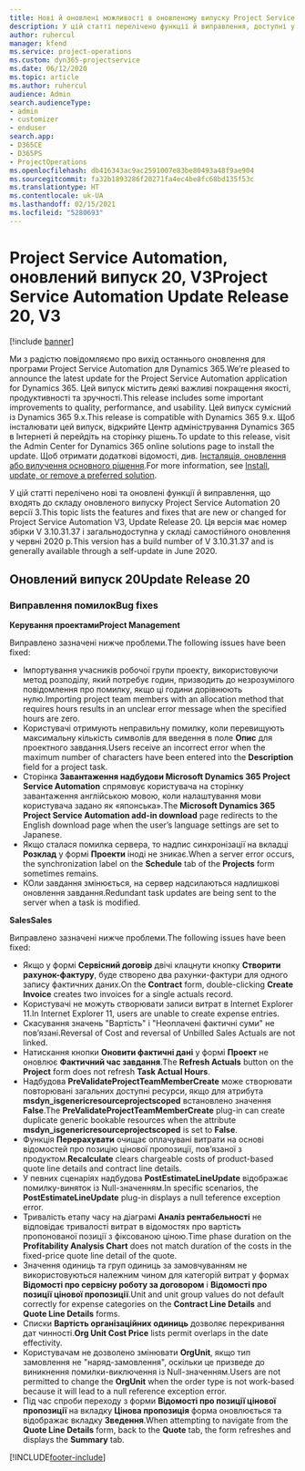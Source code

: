 ```yaml
---
title: Нові й оновлені можливості в оновленому випуску Project Service Automation 20, V3
description: У цій статті перелічено функції й виправлення, доступні у випуску Project Service Automation 20, V3
author: ruhercul
manager: kfend
ms.service: project-operations
ms.custom: dyn365-projectservice
ms.date: 06/12/2020
ms.topic: article
ms.author: ruhercul
audience: Admin
search.audienceType:
- admin
- customizer
- enduser
search.app:
- D365CE
- D365PS
- ProjectOperations
ms.openlocfilehash: db416343ac9ac2591007e83be80493a48f9ae904
ms.sourcegitcommit: fa32b1893286f20271fa4ec4be8fc68bd135f53c
ms.translationtype: HT
ms.contentlocale: uk-UA
ms.lasthandoff: 02/15/2021
ms.locfileid: "5280693"
---
```

# <a name="project-service-automation-update-release-20-v3"></a><span data-ttu-id="d6e26-103">Project Service Automation, оновлений випуск 20, V3</span><span class="sxs-lookup"><span data-stu-id="d6e26-103">Project Service Automation Update Release 20, V3</span></span>

[!include [banner](../includes/psa-now-project-operations.md)]

<span data-ttu-id="d6e26-104">Ми з радістю повідомляємо про вихід останнього оновлення для програми Project Service Automation для Dynamics 365.</span><span class="sxs-lookup"><span data-stu-id="d6e26-104">We’re pleased to announce the latest update for the Project Service Automation application for Dynamics 365.</span></span> <span data-ttu-id="d6e26-105">Цей випуск містить деякі важливі покращення якості, продуктивності та зручності.</span><span class="sxs-lookup"><span data-stu-id="d6e26-105">This release includes some important improvements to quality, performance, and usability.</span></span> <span data-ttu-id="d6e26-106">Цей випуск сумісний із Dynamics 365 9.x.</span><span class="sxs-lookup"><span data-stu-id="d6e26-106">This release is compatible with Dynamics 365 9.x.</span></span> <span data-ttu-id="d6e26-107">Щоб інсталювати цей випуск, відкрийте Центр адміністрування Dynamics 365 в Інтернеті й перейдіть на сторінку рішень.</span><span class="sxs-lookup"><span data-stu-id="d6e26-107">To update to this release, visit the Admin Center for Dynamics 365 online solutions page to install the update.</span></span> <span data-ttu-id="d6e26-108">Щоб отримати додаткові відомості, див. [Інсталяція, оновлення або вилучення основного рішення](https://docs.microsoft.com/power-platform/admin/install-remove-preferred-solution).</span><span class="sxs-lookup"><span data-stu-id="d6e26-108">For more information, see [Install, update, or remove a preferred solution](https://docs.microsoft.com/power-platform/admin/install-remove-preferred-solution).</span></span>

<span data-ttu-id="d6e26-109">У цій статті перелічено нові та оновлені функції й виправлення, що входять до складу оновленого випуску Project Service Automation 20 версії 3.</span><span class="sxs-lookup"><span data-stu-id="d6e26-109">This topic lists the features and fixes that are new or changed for Project Service Automation V3, Update Release 20.</span></span> <span data-ttu-id="d6e26-110">Ця версія має номер збірки V 3.10.31.37 і загальнодоступна у складі самостійного оновлення у червні 2020 р.</span><span class="sxs-lookup"><span data-stu-id="d6e26-110">This version has a build number of V 3.10.31.37 and is generally available through a self-update in June 2020.</span></span>

## <a name="update-release-20"></a><span data-ttu-id="d6e26-111">Оновлений випуск 20</span><span class="sxs-lookup"><span data-stu-id="d6e26-111">Update Release 20</span></span>

### <a name="bug-fixes"></a><span data-ttu-id="d6e26-112">Виправлення помилок</span><span class="sxs-lookup"><span data-stu-id="d6e26-112">Bug fixes</span></span>

<span data-ttu-id="d6e26-113">**Керування проектами**</span><span class="sxs-lookup"><span data-stu-id="d6e26-113">**Project Management**</span></span>

<span data-ttu-id="d6e26-114">Виправлено зазначені нижче проблеми.</span><span class="sxs-lookup"><span data-stu-id="d6e26-114">The following issues have been fixed:</span></span>

- <span data-ttu-id="d6e26-115">Імпортування учасників робочої групи проекту, використовуючи метод розподілу, який потребує годин, призводить до незрозумілого повідомлення про помилку, якщо ці години дорівнюють нулю.</span><span class="sxs-lookup"><span data-stu-id="d6e26-115">Importing project team members with an allocation method that requires hours results in an unclear error message when the specified hours are zero.</span></span>
- <span data-ttu-id="d6e26-116">Користувачі отримують неправильну помилку, коли перевищують максимальну кількість символів для введення в поле **Опис** для проектного завдання.</span><span class="sxs-lookup"><span data-stu-id="d6e26-116">Users receive an incorrect error when the maximum number of characters have been entered into the **Description** field for a project task.</span></span>
- <span data-ttu-id="d6e26-117">Сторінка **Завантаження надбудови Microsoft Dynamics 365 Project Service Automation** спрямовує користувача на сторінку завантаження англійською мовою, коли налаштування мови користувача задано як «японська».</span><span class="sxs-lookup"><span data-stu-id="d6e26-117">The **Microsoft Dynamics 365 Project Service Automation add-in download** page redirects to the English download page when the user’s language settings are set to Japanese.</span></span>
- <span data-ttu-id="d6e26-118">Якщо сталася помилка сервера, то надпис синхронізації на вкладці **Розклад** у формі **Проекти** іноді не зникає.</span><span class="sxs-lookup"><span data-stu-id="d6e26-118">When a server error occurs, the synchronization label on the **Schedule** tab of the **Projects** form sometimes remains.</span></span>
- <span data-ttu-id="d6e26-119">КОли завдання змінюється, на сервер надсилаються надлишкові оновлення завдання.</span><span class="sxs-lookup"><span data-stu-id="d6e26-119">Redundant task updates are being sent to the server when a task is modified.</span></span>

<span data-ttu-id="d6e26-120">**Sales**</span><span class="sxs-lookup"><span data-stu-id="d6e26-120">**Sales**</span></span>

<span data-ttu-id="d6e26-121">Виправлено зазначені нижче проблеми.</span><span class="sxs-lookup"><span data-stu-id="d6e26-121">The following issues have been fixed:</span></span>

- <span data-ttu-id="d6e26-122">Якщо у формі **Сервісний договір** двічі клацнути кнопку **Створити рахунок-фактуру**, буде створено два рахунки-фактури для одного запису фактичних даних.</span><span class="sxs-lookup"><span data-stu-id="d6e26-122">On the **Contract** form, double-clicking **Create Invoice** creates two invoices for a single actuals record.</span></span>
- <span data-ttu-id="d6e26-123">Користувачі не можуть створювати записи витрат в Internet Explorer 11.</span><span class="sxs-lookup"><span data-stu-id="d6e26-123">In Internet Explorer 11, users are unable to create expense entries.</span></span>
- <span data-ttu-id="d6e26-124">Скасування значень "Вартість" і "Неоплачені фактичні суми" не пов’язані.</span><span class="sxs-lookup"><span data-stu-id="d6e26-124">Reversal of Cost and reversal of Unbilled Sales Actuals are not linked.</span></span>
- <span data-ttu-id="d6e26-125">Натискання кнопки **Оновити фактичні дані** у формі **Проект** не оновлює **Фактичний час завдання**.</span><span class="sxs-lookup"><span data-stu-id="d6e26-125">The **Refresh Actuals** button on the **Project** form does not refresh **Task Actual Hours**.</span></span>
- <span data-ttu-id="d6e26-126">Надбудова **PreValidateProjectTeamMemberCreate** може створювати повторювані загальних доступні ресурси, якщо для атрибута **msdyn_isgenericresourceprojectscoped** встановлено значення **False**.</span><span class="sxs-lookup"><span data-stu-id="d6e26-126">The **PreValidateProjectTeamMemberCreate** plug-in can create duplicate generic bookable resources when the attribute **msdyn_isgenericresourceprojectscoped** is set to **False**.</span></span>
- <span data-ttu-id="d6e26-127">Функція **Перерахувати** очищає оплачувані витрати на основі відомостей про позицію цінової пропозиції, пов’язаної з продуктом.</span><span class="sxs-lookup"><span data-stu-id="d6e26-127">**Recalculate** clears chargeable costs of product-based quote line details and contract line details.</span></span>
- <span data-ttu-id="d6e26-128">У певних сценаріях надбудова **PostEstimateLineUpdate** відображає помилку-виняток із Null-значенням.</span><span class="sxs-lookup"><span data-stu-id="d6e26-128">In specific scenarios, the **PostEstimateLineUpdate** plug-in displays a null teference exception error.</span></span>
- <span data-ttu-id="d6e26-129">Тривалість етапу часу на діаграмі **Аналіз рентабельності** не відповідає тривалості витрат в відомостях про вартість пропонованої позиції з фіксованою ціною.</span><span class="sxs-lookup"><span data-stu-id="d6e26-129">Time phase duration on the **Profitability Analysis Chart** does not match duration of the costs in the fixed-price quote line detail of the quote.</span></span>
- <span data-ttu-id="d6e26-130">Значення одиниць та груп одиниць за замовчуванням не використовуються належним чином для категорій витрат у формах **Відомості про сервісну роботу за договором** і **Відомості про позиції цінової пропозиції**.</span><span class="sxs-lookup"><span data-stu-id="d6e26-130">Unit and unit group values do not default correctly for expense categories on the **Contract Line Details** and **Quote Line Details** forms.</span></span>
- <span data-ttu-id="d6e26-131">Списки **Вартість організаційних одиниць** дозволяє перекривання дат чинності.</span><span class="sxs-lookup"><span data-stu-id="d6e26-131">**Org Unit Cost Price** lists permit overlaps in the date effectivity.</span></span>
- <span data-ttu-id="d6e26-132">Користувачам не дозволено змінювати **OrgUnit**, якщо тип замовлення не "наряд-замовлення", оскільки це призведе до виникнення помилки-виключення із Null-значенням.</span><span class="sxs-lookup"><span data-stu-id="d6e26-132">Users are not permitted to change the **OrgUnit** when the order type is not work-based because it will lead to a null reference exception error.</span></span>
- <span data-ttu-id="d6e26-133">Під час спроби переходу з форми **Відомості про позиції цінової пропозиції** на вкладку **Цінова пропозиція** форма оновлюється та відображає вкладку **Зведення**.</span><span class="sxs-lookup"><span data-stu-id="d6e26-133">When attempting to navigate from the **Quote Line Details** form, back to the **Quote** tab, the form refreshes and displays the **Summary** tab.</span></span>


[!INCLUDE[footer-include](../includes/footer-banner.md)]